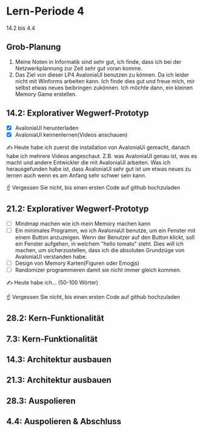 # Lern-Periode 4

14.2 bis 4.4

## Grob-Planung

1. Meine Noten in Informatik sind sehr gut, ich finde, dass ich bei der Netzwerkplannung zur Zeit sehr gut voran komme.
2. Das Ziel von dieser LP4 AvaloniaUI benutzen zu können. Da ich leider nicht mit Winforms arbeiten kann. Ich finde dies gut und freue mich, mir selbst etwas neues beibringen zukönnen. Ich möchte dann, ein kleinen Memory Game erstellen.


## 14.2: Explorativer Wegwerf-Prototyp

- [x] AvaloniaUI herunterladen
- [x] AvaloniaUI kennenlernen(Videos anschauen) 

✍️ Heute habe ich zuerst die installation von AvaloniaUi gemacht, danach habe ich mehrere Videos angeschaut. Z.B. was AvaloniaUI genau ist, was es macht und andere Entwickler die mit AvaloniaUI arbeiten. Was ich herausgefunden habe ist, dass AvaloniaUI sehr gut ist um etwas neues zu lernen auch wenn es am Anfang sehr schwer sein kann.

☝️ Vergessen Sie nicht, bis einen ersten Code auf github hochzuladen

## 21.2: Explorativer Wegwerf-Prototyp

- [ ] Mindmap machen wie ich mein Memory machen kann
- [ ] Ein minimales Programm, wo ich AvaloniaUI benutze, um ein Fenster mit einem Button anzuzeigen. Wenn der Benutzer auf den Button klickt, soll ein Fenster aufgehen, in 
      welchem "hello tomato" steht. Dies will ich machen, um sicherzustellen, dass ich die absoluten Grundzüge von AvaloniaUI verstanden habe.
- [ ] Design von Memory Karten(Figuren oder Emogjs)
- [ ] Randomizer programmieren damit sie nicht immer gleich kommen.

✍️ Heute habe ich... (50-100 Wörter)

☝️ Vergessen Sie nicht, bis einen ersten Code auf github hochzuladen

## 28.2: Kern-Funktionalität

## 7.3: Kern-Funktionalität

## 14.3: Architektur ausbauen

## 21.3: Architektur ausbauen

## 28.3: Auspolieren

## 4.4: Auspolieren & Abschluss

